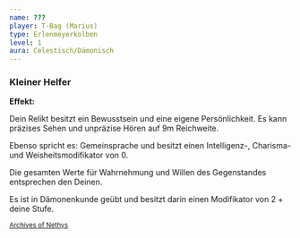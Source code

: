 ```yaml
---
name: ???
player: T-Bag (Marius)
type: Erlenmeyerkolben
level: 1
aura: Celestisch/Dämonisch
---
```

### Kleiner Helfer

**Effekt:**

Dein Relikt besitzt ein Bewusstsein und eine eigene Persönlichkeit.
Es kann präzises Sehen und unpräzise Hören auf 9m Reichweite.

Ebenso spricht es: Gemeinsprache und besitzt einen Intelligenz-, Charisma- und Weisheitsmodifikator von 0. 

Die gesamten Werte für Wahrnehmung und Willen des Gegenstandes entsprechen den Deinen. 

Es ist in Dämonenkunde geübt und besitzt darin einen Modifikator von 2 + deine Stufe.

<sub>[Archives of Nethys](https://2e.aonprd.com/Relics.aspx?ID=33)</sub>